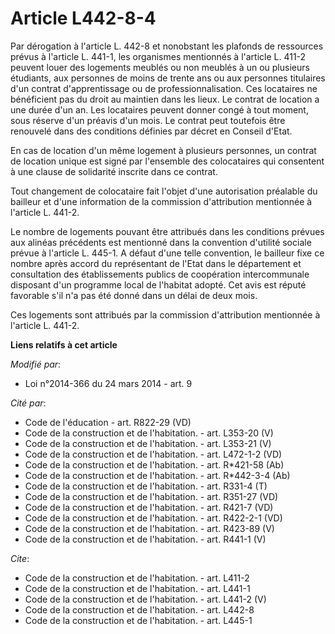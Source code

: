 # Article L442-8-4

Par dérogation à l'article L. 442-8 et nonobstant les plafonds de ressources prévus à l'article L. 441-1, les organismes
mentionnés à l'article L. 411-2 peuvent louer des logements meublés ou non meublés à un ou plusieurs étudiants, aux personnes
de moins de trente ans ou aux personnes titulaires d'un contrat d'apprentissage ou de professionnalisation. Ces locataires ne
bénéficient pas du droit au maintien dans les lieux. Le contrat de location a une durée d'un an. Les locataires peuvent
donner congé à tout moment, sous réserve d'un préavis d'un mois. Le contrat peut toutefois être renouvelé dans des conditions
définies par décret en Conseil d'Etat. 

En cas de location d'un même logement à plusieurs personnes, un contrat de location unique est signé par l'ensemble des
colocataires qui consentent à une clause de solidarité inscrite dans ce contrat. 

Tout changement de colocataire fait l'objet d'une autorisation préalable du bailleur et d'une information de la commission
d'attribution mentionnée à l'article L. 441-2. 

Le nombre de logements pouvant être attribués dans les conditions prévues aux alinéas précédents est mentionné dans la
convention d'utilité sociale prévue à l'article L. 445-1. A défaut d'une telle convention, le bailleur fixe ce nombre après
accord du représentant de l'Etat dans le département et consultation des établissements publics de coopération intercommunale
disposant d'un programme local de l'habitat adopté. Cet avis est réputé favorable s'il n'a pas été donné dans un délai de
deux mois. 

Ces logements sont attribués par la commission d'attribution mentionnée à l'article L. 441-2.

**Liens relatifs à cet article**

_Modifié par_:

  - Loi n°2014-366 du 24 mars 2014 - art. 9

_Cité par_:

  - Code de l'éducation - art. R822-29 (VD)
  - Code de la construction et de l'habitation. - art. L353-20 (V)
  - Code de la construction et de l'habitation. - art. L353-21 (V)
  - Code de la construction et de l'habitation. - art. L472-1-2 (VD)
  - Code de la construction et de l'habitation. - art. R*421-58 (Ab)
  - Code de la construction et de l'habitation. - art. R*442-3-4 (Ab)
  - Code de la construction et de l'habitation. - art. R331-4 (T)
  - Code de la construction et de l'habitation. - art. R351-27 (VD)
  - Code de la construction et de l'habitation. - art. R421-7 (VD)
  - Code de la construction et de l'habitation. - art. R422-2-1 (VD)
  - Code de la construction et de l'habitation. - art. R423-89 (V)
  - Code de la construction et de l'habitation. - art. R441-1 (V)

_Cite_:

  - Code de la construction et de l'habitation. - art. L411-2
  - Code de la construction et de l'habitation. - art. L441-1
  - Code de la construction et de l'habitation. - art. L441-2 (V)
  - Code de la construction et de l'habitation. - art. L442-8
  - Code de la construction et de l'habitation. - art. L445-1
